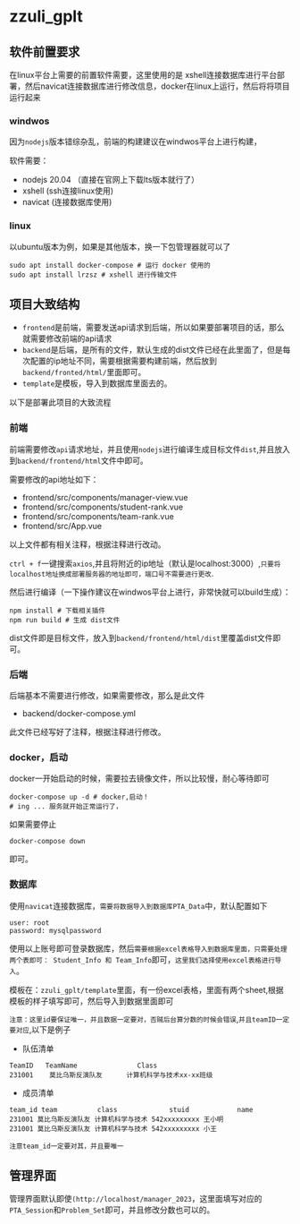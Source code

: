 # zzuli_gplt

## 软件前置要求

在linux平台上需要的前置软件需要，这里使用的是 xshell连接数据库进行平台部署，然后navicat连接数据库进行修改信息，docker在linux上运行，然后将将项目运行起来

### windwos

因为`nodejs`版本错综杂乱，前端的构建建议在windwos平台上进行构建，

软件需要：

- nodejs 20.04 （直接在官网上下载lts版本就行了）
- xshell (ssh连接linux使用)
- navicat (连接数据库使用)

### linux

以ubuntu版本为例，如果是其他版本，换一下包管理器就可以了

```shell
sudo apt install docker-compose # 运行 docker 使用的
sudo apt install lrzsz # xshell 进行传输文件
```

## 项目大致结构

- `frontend`是前端，需要发送api请求到后端，所以如果要部署项目的话，那么就需要修改前端的api请求
- `backend`是后端，是所有的文件，默认生成的dist文件已经在此里面了，但是每次配置的ip地址不同，需要根据需要构建前端，然后放到`backend/fronted/html/`里面即可。
- `template`是模板，导入到数据库里面去的。

以下是部署此项目的大致流程

### 前端

前端需要修改`api`请求地址，并且使用`nodejs`进行编译生成目标文件`dist`,并且放入到`backend/frontend/html`文件中即可。

需要修改的api地址如下：

- frontend/src/components/manager-view.vue
- frontend/src/components/student-rank.vue
- frontend/src/components/team-rank.vue
- frontend/src/App.vue

以上文件都有相关注释，根据注释进行改动。

`ctrl + f`一键搜索`axios`,并且将附近的ip地址（默认是localhost:3000）,`只要将localhost地址换成部署服务器的地址即可，端口号不需要进行更改`.

然后进行编译（一下操作建议在windwos平台上进行，非常快就可以build生成）：

```shell
npm install # 下载相关插件
npm run build # 生成 dist文件
```

dist文件即是目标文件，放入到`backend/frontend/html/dist`里覆盖dist文件即可。

### 后端

后端基本不需要进行修改，如果需要修改，那么是此文件

- backend/docker-compose.yml

此文件已经写好了注释，根据注释进行修改。

### docker，启动

docker一开始启动的时候，需要拉去镜像文件，所以比较慢，耐心等待即可

```shell
docker-compose up -d # docker,启动！
# ing ... 服务就开始正常运行了，
```

如果需要停止

```shell
docker-compose down
```

即可。

### 数据库

使用`navicat`连接数据库，`需要将数据导入到数据库PTA_Data`中，默认配置如下

```text
user: root
password: mysqlpassword
```

使用以上账号即可登录数据库，然后`需要根据excel表格导入到数据库里面，只需要处理两个表即可： Student_Info 和 Team_Info`即可，`这里我们选择使用excel表格进行导入`。

模板在：`zzuli_gplt/template`里面，有一份excel表格，里面有两个sheet,根据模板的样子填写即可，然后导入到数据里面即可

`注意：这里id要保证唯一，并且数据一定要对，否贼后台算分数的时候会错误`,`并且teamID一定要对应`,以下是例子

- 队伍清单

```text
TeamID   TeamName               Class
231001    莫比乌斯反演队友      计算机科学与技术xx-xx班级
```

- 成员清单

```text
team_id team          class             stuid            name
231001 莫比乌斯反演队友 计算机科学与技术 542xxxxxxxxx 王小明
231001 莫比乌斯反演队友 计算机科学与技术 542xxxxxxxxx 小王
```

`注意team_id一定要对其，并且要唯一`

## 管理界面

管理界面默认即使`(http://localhost/manager_2023`，这里面填写对应的`PTA_Session`和`Problem_Set`即可，并且修改分数也可以的。